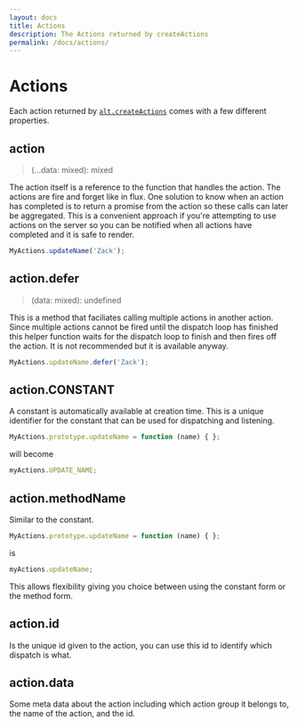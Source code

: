 ```yaml
---
layout: docs
title: Actions
description: The Actions returned by createActions
permalink: /docs/actions/
---
```


# Actions

Each action returned by [`alt.createActions`](createActions.md) comes with a few different properties.

## action

> (...data: mixed): mixed

The action itself is a reference to the function that handles the action. The actions are fire and forget like in flux. One solution to know when an action has completed is to return a promise from the action so these calls can later be aggregated. This is a convenient approach if you're attempting to use actions on the server so you can be notified when all actions have completed and it is safe to render.

```js
MyActions.updateName('Zack');
```

## action.defer

> (data: mixed): undefined

This is a method that faciliates calling multiple actions in another action. Since multiple actions cannot be fired until the dispatch loop has finished this helper function waits for the dispatch loop to finish and then fires off the action. It is not recommended but it is available anyway.

```js
MyActions.updateName.defer('Zack');
```

## action.CONSTANT

A constant is automatically available at creation time. This is a unique identifier for the constant that can be used for dispatching and listening.

```js
MyActions.prototype.updateName = function (name) { };
```

will become

```js
myActions.UPDATE_NAME;
```

## action.methodName

Similar to the constant.

```js
MyActions.prototype.updateName = function (name) { };
```

is

```js
myActions.updateName;
```

This allows flexibility giving you choice between using the constant form or the method form.

## action.id

Is the unique id given to the action, you can use this id to identify which dispatch is what.

## action.data

Some meta data about the action including which action group it belongs to, the name of the action, and the id.
